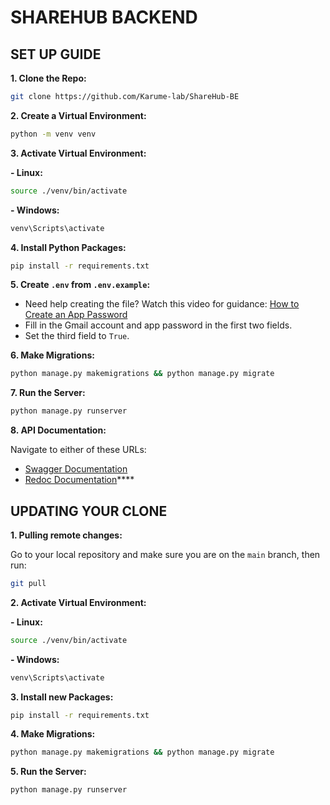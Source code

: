 # SHAREHUB BACKEND

## SET UP GUIDE

**1. Clone the Repo:**

```bash
git clone https://github.com/Karume-lab/ShareHub-BE
```

**2. Create a Virtual Environment:**

```bash
python -m venv venv
```

**3. Activate Virtual Environment:**

**- Linux:**

```bash
source ./venv/bin/activate
```

**- Windows:**

```bash
venv\Scripts\activate
```

**4. Install Python Packages:**

```bash
pip install -r requirements.txt
```

**5. Create `.env` from `.env.example`:**

- Need help creating the file? Watch this video for guidance: [How to Create an App Password](https://www.youtube.com/watch?v=hXiPshHn9Pw&pp=yg93IHRvIGNyZWF0ZSBhcHAgcGFzc3dvcmQgZ29vZ2xl)
- Fill in the Gmail account and app password in the first two fields.
- Set the third field to `True`.

**6. Make Migrations:**

```bash
python manage.py makemigrations && python manage.py migrate
```

**7. Run the Server:**

```bash
python manage.py runserver
```

**8. API Documentation:**

Navigate to either of these URLs:

- [Swagger Documentation](http://127.0.0.1:8000/swagger/)
- [Redoc Documentation](http://127.0.0.1:8000/redoc/)\*\*\*\*

## UPDATING YOUR CLONE

**1. Pulling remote changes:**

Go to your local repository and make sure you are on the `main` branch, then run:

```bash
git pull
```

**2. Activate Virtual Environment:**

**- Linux:**

```bash
source ./venv/bin/activate
```

**- Windows:**

```bash
venv\Scripts\activate
```

**3. Install new Packages:**

```bash
pip install -r requirements.txt
```

**4. Make Migrations:**

```bash
python manage.py makemigrations && python manage.py migrate
```

**5. Run the Server:**

```bash
python manage.py runserver
```
